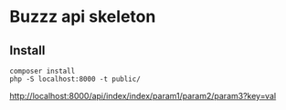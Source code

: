 Buzzz api skeleton
=========

Install
-------
```
composer install
php -S localhost:8000 -t public/
```
[http://localhost:8000/api/index/index/param1/param2/param3?key=val](http://localhost:8000/api/index/index/param1/param2/param3?key=val)
